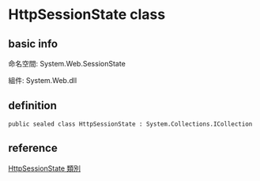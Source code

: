 # HttpSessionState class
## basic info
命名空間:
System.Web.SessionState

組件:
System.Web.dll

## definition
```
public sealed class HttpSessionState : System.Collections.ICollection
```

## reference
[HttpSessionState 類別](https://learn.microsoft.com/zh-tw/dotnet/api/system.web.sessionstate.httpsessionstate?view=netframework-4.8.1)

